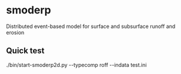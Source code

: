 # smoderp
Distributed event-based model for surface and subsurface runoff and erosion

## Quick test

   ./bin/start-smoderp2d.py --typecomp roff --indata test.ini
